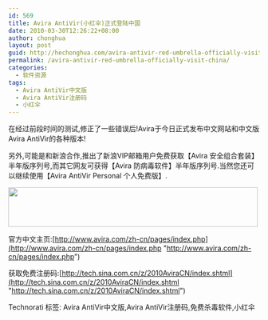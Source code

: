 ```yaml
---
id: 569
title: Avira AntiVir(小红伞)正式登陆中国
date: 2010-03-30T12:26:22+08:00
author: chonghua
layout: post
guid: http://hechonghua.com/avira-antivir-red-umbrella-officially-visit-china/
permalink: /avira-antivir-red-umbrella-officially-visit-china/
categories:
  - 软件资源
tags:
  - Avira AntiVir中文版
  - Avira AntiVir注册码
  - 小红伞
---
```

在经过前段时间的测试,修正了一些错误后!Avira于今日正式发布中文网站和中文版Avira AntiVir的各种版本!

另外,可能是和新浪合作,推出了新浪VIP邮箱用户免费获取【Avira 安全组合套装】半年版序列号,而其它网友可获得【Avira 防病毒软件】半年版序列号.当然您还可以继续使用【Avira AntiVir Personal 个人免费版】.

<!--more--><img alt="" src="http://i1.sinaimg.cn/IT/images/2010-03-23/U2973P2T78D19919F3445DT20100326144221.jpg" width="500" height="79" / alt="Avira AntiVir(小红伞)正式登陆中国" > 

官方中文主页:[http://www.avira.com/zh-cn/pages/index.php](http://www.avira.com/zh-cn/pages/index.php "http://www.avira.com/zh-cn/pages/index.php")

获取免费注册码:[http://tech.sina.com.cn/z/2010AviraCN/index.shtml](http://tech.sina.com.cn/z/2010AviraCN/index.shtml "http://tech.sina.com.cn/z/2010AviraCN/index.shtml")

<div style="padding-bottom: 0px; margin: 0px; padding-left: 0px; padding-right: 0px; display: inline; float: none; padding-top: 0px" id="scid:0767317B-992E-4b12-91E0-4F059A8CECA8:c68036de-2b19-4ac8-bfee-013df032b40d" class="wlWriterEditableSmartContent">
  Technorati 标签: Avira AntiVir中文版,Avira AntiVir注册码,免费杀毒软件,小红伞
</div>